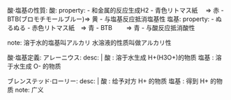 
酸·塩基の性質:
  酸:
    property:
      - 和金属的反应生成H2
      - 青色リトマス紙        　=> 赤
      - BTB(ブロモチモールブルー)=> 黄
      - 与塩基反应抵消塩基性
  塩基:
    property:
      - ぬるぬる
      - 赤色リトマス紙　=> 青
      - BTB　　       => 青
      - 与酸反应抵消酸性

  note: 溶于水的塩基叫アルカリ 水溶液的性质叫做アルカリ性

酸·塩基定義:
  アレーニウス:
    desc: |
          酸  : 溶于水生成 H+(H3O+)的物质
          塩基 : 溶于水生成 O- 的物质

  ブレンステッド·ローリー:
    desc: |
          酸  : 给予对方 H+ 的物质
          塩基 : 得到 H+ 的物质
    note: 广义
